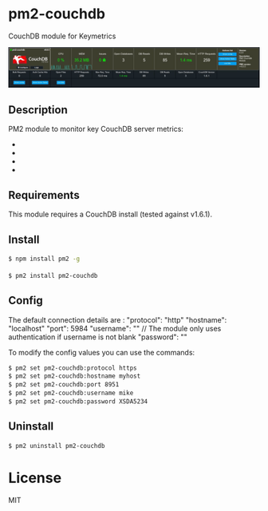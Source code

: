 # pm2-couchdb
CouchDB module for Keymetrics

![pm2-couchdb screenshot](https://raw.githubusercontent.com/pm2-hive/pm2-couchdb/master/pm2-couchdb.jpg)

## Description

PM2 module to monitor key CouchDB server metrics:

* 
* 
* 
* 

## Requirements

This module requires a CouchDB install (tested against v1.6.1).

## Install

```bash
$ npm install pm2 -g

$ pm2 install pm2-couchdb
```

## Config

The default connection details are :
"protocol": "http"
"hostname": "localhost"
"port": 5984
"username": "" // The module only uses authentication if username is not blank
"password": ""


To modify the config values you can use the commands:
```bash
$ pm2 set pm2-couchdb:protocol https
$ pm2 set pm2-couchdb:hostname myhost
$ pm2 set pm2-couchdb:port 8951
$ pm2 set pm2-couchdb:username mike
$ pm2 set pm2-couchdb:password XSDA5234
```

## Uninstall

```bash
$ pm2 uninstall pm2-couchdb
```

# License

MIT
